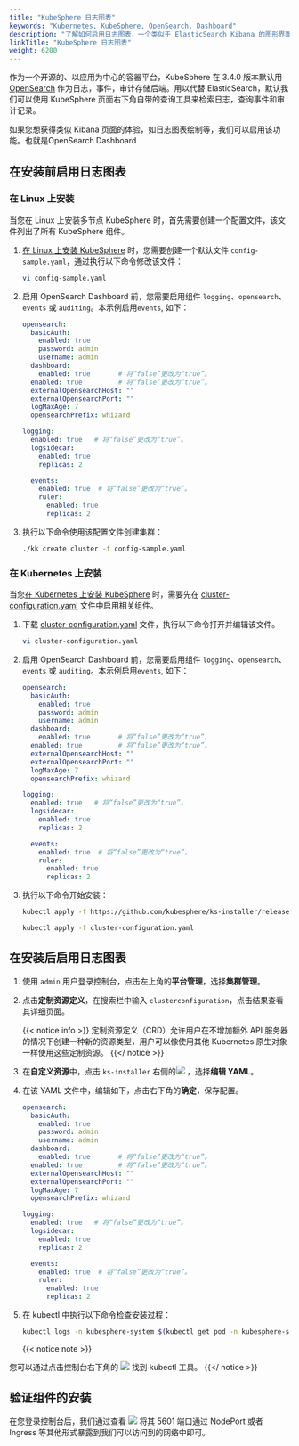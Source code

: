 ```yaml
---
title: "KubeSphere 日志图表"
keywords: "Kubernetes, KubeSphere, OpenSearch, Dashboard"
description: "了解如何启用日志图表，一个类似于 ElasticSearch Kibana 的图形界面工具。"
linkTitle: "KubeSphere 日志图表"
weight: 6200
---
```


作为一个开源的、以应用为中心的容器平台，KubeSphere 在 3.4.0 版本默认用 [OpenSearch](https://opensearch.org/) 作为日志，事件，审计存储后端。用以代替 ElasticSearch，默认我们可以使用 KubeSphere 页面右下角自带的查询工具来检索日志，查询事件和审计记录。 

如果您想获得类似 Kibana 页面的体验，如日志图表绘制等，我们可以启用该功能。也就是OpenSearch Dashboard


## 在安装前启用日志图表

### 在 Linux 上安装

当您在 Linux 上安装多节点 KubeSphere 时，首先需要创建一个配置文件，该文件列出了所有 KubeSphere 组件。

1. [在 Linux 上安装 KubeSphere](../../installing-on-linux/introduction/multioverview/) 时，您需要创建一个默认文件 `config-sample.yaml`，通过执行以下命令修改该文件：

    ```bash
    vi config-sample.yaml
    ```

2. 启用 OpenSearch Dashboard 前，您需要启用组件 `logging`、`opensearch`、`events` 或 `auditing`。本示例启用`events`, 如下：
    ```yaml
    opensearch:
      basicAuth:
        enabled: true
        password: admin
        username: admin
      dashboard:
        enabled: true       # 将“false”更改为“true”。
      enabled: true         # 将“false”更改为“true”。
      externalOpensearchHost: ""
      externalOpensearchPort: ""
      logMaxAge: 7
      opensearchPrefix: whizard 
    ```
    ```yaml
    logging:
      enabled: true   # 将“false”更改为“true”。
      logsidecar:
        enabled: true
        replicas: 2
    ```
    ```yaml
      events:
        enabled: true  # 将“false”更改为“true”。
        ruler:
          enabled: true
          replicas: 2
    ```
    
3. 执行以下命令使用该配置文件创建集群：

    ```bash
    ./kk create cluster -f config-sample.yaml
    ```

### 在 Kubernetes 上安装

当您[在 Kubernetes 上安装 KubeSphere](../../installing-on-kubernetes/introduction/overview/) 时，需要先在 [cluster-configuration.yaml](https://github.com/kubesphere/ks-installer/releases/download/v3.3.2/cluster-configuration.yaml) 文件中启用相关组件。

1. 下载 [cluster-configuration.yaml](https://github.com/kubesphere/ks-installer/releases/download/v3.4.0/cluster-configuration.yaml) 文件，执行以下命令打开并编辑该文件。

    ```bash
    vi cluster-configuration.yaml
    ```

2. 启用 OpenSearch Dashboard 前，您需要启用组件 `logging`、`opensearch`、`events` 或 `auditing`。本示例启用`events`, 如下：
    ```yaml
    opensearch:
      basicAuth:
        enabled: true
        password: admin
        username: admin
      dashboard:
        enabled: true       # 将“false”更改为“true”。
      enabled: true         # 将“false”更改为“true”。
      externalOpensearchHost: ""
      externalOpensearchPort: ""
      logMaxAge: 7
      opensearchPrefix: whizard 
    ```
    ```yaml
    logging:
      enabled: true   # 将“false”更改为“true”。
      logsidecar:
        enabled: true
        replicas: 2
    ```
    ```yaml
      events:
        enabled: true  # 将“false”更改为“true”。
        ruler:
          enabled: true
          replicas: 2
    ```

3. 执行以下命令开始安装：

    ```bash
    kubectl apply -f https://github.com/kubesphere/ks-installer/releases/download/v3.4.0/kubesphere-installer.yaml
    
    kubectl apply -f cluster-configuration.yaml
    ```

## 在安装后启用日志图表

1. 使用 `admin` 用户登录控制台，点击左上角的**平台管理**，选择**集群管理**。

2. 点击**定制资源定义**，在搜索栏中输入 `clusterconfiguration`，点击结果查看其详细页面。

    {{< notice info >}}
定制资源定义（CRD）允许用户在不增加额外 API 服务器的情况下创建一种新的资源类型，用户可以像使用其他 Kubernetes 原生对象一样使用这些定制资源。
    {{</ notice >}}

3. 在**自定义资源**中，点击 `ks-installer` 右侧的<img src="/images/docs/v3.x/logs-ds1.png"/>
，选择**编辑 YAML**。

4. 在该 YAML 文件中，编辑如下，点击右下角的**确定**，保存配置。

    ```yaml
    opensearch:
      basicAuth:
        enabled: true
        password: admin
        username: admin
      dashboard:
        enabled: true       # 将“false”更改为“true”。
      enabled: true         # 将“false”更改为“true”。
      externalOpensearchHost: ""
      externalOpensearchPort: ""
      logMaxAge: 7
      opensearchPrefix: whizard 
    ```
    ```yaml
    logging:
      enabled: true   # 将“false”更改为“true”。
      logsidecar:
        enabled: true
        replicas: 2
    ```
    ```yaml
      events:
        enabled: true  # 将“false”更改为“true”。
        ruler:
          enabled: true
          replicas: 2
    ```


5. 在  kubectl 中执行以下命令检查安装过程：

    ```bash
    kubectl logs -n kubesphere-system $(kubectl get pod -n kubesphere-system -l 'app in (ks-install, ks-installer)' -o jsonpath='{.items[0].metadata.name}') -f
    ```

    {{< notice note >}}

您可以通过点击控制台右下角的 <img src="/images/docs/v3.x/logs-ds2.png"/>
 找到 kubectl 工具。
    {{</ notice >}}

## 验证组件的安装

在您登录控制台后，我们通过查看 <img src="/images/docs/v3.x/logs-ds3.png"/>
将其 5601 端口通过 NodePort 或者 Ingress 等其他形式暴露到我们可以访问到的网络中即可。





